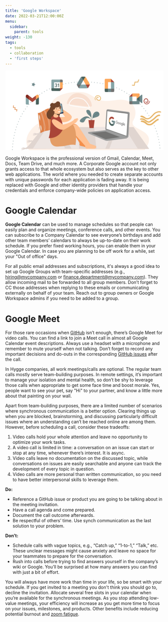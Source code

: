 ```yaml
---
title: 'Google Workspace'
date: 2022-03-21T12:00:00Z
menu:
  sidebar:
    parent: tools
weight: -130
tags:
  - tools
  - collaboration
  - 'first steps'
---
```


![Google workspace](/img/tools/google.png)

Google Workspace is the professional version of Gmail, Calendar, Meet, Docs, Team Drive, and much more. A Corporate Google account not only grants access to that whole ecosystem but also serves as the key to other web applications. The world where you needed to create separate accounts with unique passwords for each application is fading away. It is being replaced with Google and other identity providers that handle your credentials and enforce company-wide policies on application access.

# Google Calendar

**Google Calendar** can be used to manage schedules so that people can easily plan and organize meetings, conference calls, and other events. You can subscribe to a Company Calendar to see everyone’s birthdays and add other team members’ calendars to always be up-to-date on their work schedule. If you prefer fixed working hours, you can enable them in your Google Calendar. In case you are planning to be off work for a while, set your "Out of office" days. 

For all public email addresses and subscriptions, it's always a good idea to set up Google Groups with team-specific addresses (e.g., hiring@mycompany.com or finance.department@mycompany.com). They allow incoming mail to be forwarded to all group members. Don’t forget to CC those addresses when replying to these emails or communicating externally on behalf of your team. Reach out to group owners or Google Workspace admins if you need to be added to a group.

# Google Meet 

For those rare occasions when [GitHub](https://hygge.work/github/) isn’t enough, there’s Google Meet for video calls. You can find a link to join a Meet call in almost all Google Calendar event descriptions. Always use a headset with a microphone and remember to mute yourself when not talking. Don’t forget to record any important decisions and do-outs in the corresponding [GitHub issues](https://hygge.work/github/issue-tracker/#issues) after the call.

In Hygge companies, all work meetings/calls are optional. The regular team calls mostly serve team-building purposes. In remote settings, it’s important to manage your isolation and mental health, so don’t be shy to leverage those calls when appropriate to get some face time and boost morale. Yes, people want to see your pet, say "Hi" to your partner, and know a little more about that painting on your wall.

Apart from team-building purposes, there are a limited number of scenarios where synchronous communication is a better option. Clearing things up when you are blocked, brainstorming, and discussing particularly difficult issues where an understanding can’t be reached online are among them. However, before scheduling a call, consider these tradeoffs:
1. Video calls hold your whole attention and leave no opportunity to optimize your work tasks.
1. A video call is limited in time: a conversation on an issue can start or stop at any time, whenever there’s interest. It is async.
1. Video calls leave no documentation on the discussed topic, while conversations on issues are easily searchable and anyone can track the development of every topic in question.
1. Video calls are more personal than written communication, so you need to have better interpersonal skills to leverage them. 

**Do:**
- Reference a GitHub issue or product you are going to be talking about in the meeting invitation.
- Have a call agenda and come prepared.
- Document the call outcome afterwards.
- Be respectful of others’ time. Use synch communication as the last solution to your problem.

**Don’t:**
- Schedule calls with vague topics, e.g., “Catch up,” “1-to-1,” “Talk,” etc. These unclear messages might cause anxiety and leave no space for your teammates to prepare for the conversation.
- Rush into calls before trying to find answers yourself in the company’s wiki or Google. You’ll be surprised at how many answers you can find with just a bit of effort. 

You will always have more work than time in your life, so be smart with your schedule. If you get invited to a meeting you don't think you should go to, decline the invitation. Allocate several free slots in your calendar when you’re available for the synchronous meetings.  As you stop attending low-value meetings, your efficiency will increase as you get more time to focus on your issues, milestones, and products. Other benefits include reducing potential burnout and [zoom fatigue](https://www.healthline.com/health/zoom-fatigue).
